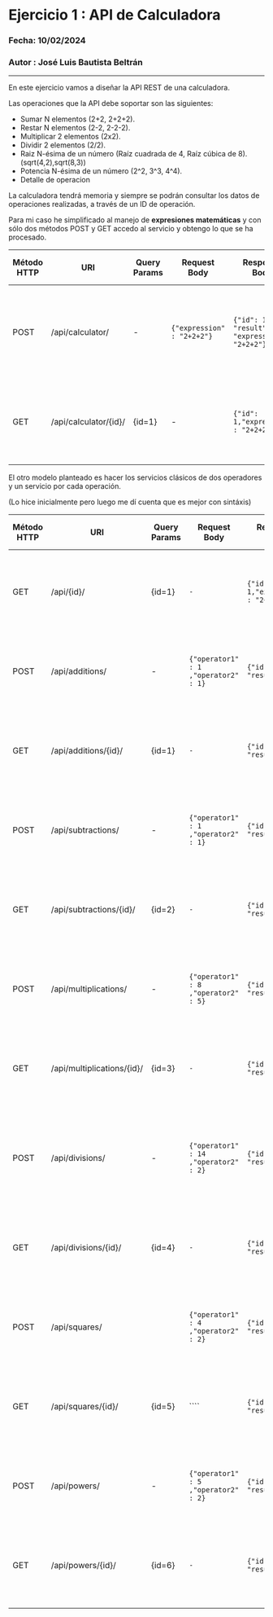 # Ejercicio 1 : API de Calculadora
### Fecha: 10/02/2024
### Autor : José Luis Bautista Beltrán
------------

En este ejercicio vamos a diseñar la API REST de una calculadora.

Las operaciones que la API debe soportar son las siguientes:

- Sumar N elementos (2+2, 2+2+2).
- Restar N elementos (2-2, 2-2-2).
- Multiplicar 2 elementos (2x2).
- Dividir 2 elementos (2/2).
- Raiz N-ésima de un número (Raíz cuadrada de 4, Raíz cúbica de 8). (sqrt(4,2),sqrt(8,3))
- Potencia N-ésima de un número (2^2, 3^3, 4^4).
- Detalle de operacion

La calculadora tendrá memoria y siempre se podrán consultar los datos de operaciones realizadas, a través de un ID de operación.

Para mi caso he simplificado al manejo de **expresiones matemáticas** y con sólo dos métodos POST y GET accedo al servicio y obtengo lo que se ha procesado.


| Método HTTP | URI | Query Params | Request Body | Response Body | Códigos HTTP de respuesta |
| ------------- | ------------- | ------------- | ------------- | ------------- | ------------- |
| POST | /api/calculator/ | - | ``{"expression" : "2+2+2"} ``| ``{"id": 1, "result":6, "expression" : "2+2+2"}`` | 201 Created 400 Bad Request 404 Not Found 500 Internal Error |
| GET | /api/calculator/{id}/ | {id=1} | - | ``{"id": 1,"expression" : "2+2+2"}`` | 200 OK 400 Bad request 404 Not Found 500 Internal Error |

El otro modelo planteado es hacer los servicios clásicos de dos operadores y un servicio por cada operación.

(Lo hice inicialmente pero luego me dí cuenta que es mejor con sintáxis)

| Método HTTP | URI | Query Params | Request Body | Response Body | Códigos HTTP de respuesta |
| ------------- | ------------- | ------------- | ------------- | ------------- | ------------- |
| GET | /api/{id}/ | {id=1} | ``-`` | ``{"id": 1,"expression" : "2+2+2"}`` | 200 OK 400 Bad request 404 Not Found 500 Internal Error |
| POST | /api/additions/ | - | ``{"operator1" : 1 ,"operator2" : 1}`` | ``{"id": 1, "result":2}`` | 201 Created 400 Bad Request 500 Internal Error |
| GET | /api/additions/{id}/ | {id=1} | ``-`` | ``{"id": 1, "result":2}`` | 200 OK 400 Bad request 404 Not Found 500 Internal Error |
| POST | /api/subtractions/ | - | ``{"operator1" : 1 ,"operator2" : 1}`` | ``{"id": 2, "result":0}`` | 201 Created 400 Bad Request 500 Internal Error |
| GET | /api/subtractions/{id}/ | {id=2} | ``-`` | ``{"id": 2, "result":0}`` | 200 OK 400 Bad request 404 Not Found 500 Internal Error |
| POST | /api/multiplications/ | - | ``{"operator1" : 8 ,"operator2" : 5}`` | ``{"id": 3, "result":40}`` | 201 Created 400 Bad Request 500 Internal Error |
| GET | /api/multiplications/{id}/ | {id=3} | ``-`` | ``{"id": 3, "result":40}`` | 200 OK 400 Bad request 404 Not Found 500 Internal Error |
| POST | /api/divisions/ | - | ``{"operator1" : 14 ,"operator2" : 2}`` | ``{"id": 4, "result":7}`` | 201 Created 400 Bad Request 404 Not Found 500 Internal Error |
| GET | /api/divisions/{id}/ | {id=4} | ``-`` | ``{"id": 4, "result":7}`` | 200 OK 400 Bad request 404 Not Found 500 Internal Error |
| POST | /api/squares/ |  | ``{"operator1" : 4 ,"operator2" : 2}`` | ``{"id": 5, "result":2}`` | 201 Created 400 Bad Request  500 Internal Error |
| GET | /api/squares/{id}/ | {id=5} | ```` | ``{"id": 5, "result":2}`` | 200 OK 400 Bad request 404 Not Found 500 Internal Error |
| POST | /api/powers/ | - | ``{"operator1" : 5 ,"operator2" : 2}`` | ``{"id": 6, "result":25}`` | 201 Created 400 Bad Request  500 Internal Error |
| GET | /api/powers/{id}/ | {id=6} | ``-`` | ``{"id": 6, "result":25}`` | 200 OK 400 Bad request 404 Not Found 500 Internal Error |

